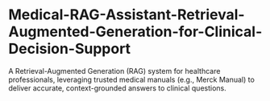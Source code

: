 # Medical-RAG-Assistant-Retrieval-Augmented-Generation-for-Clinical-Decision-Support
A Retrieval-Augmented Generation (RAG) system for healthcare professionals, leveraging trusted medical manuals (e.g., Merck Manual) to deliver accurate, context-grounded answers to clinical questions. 
